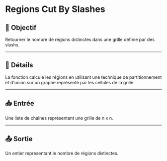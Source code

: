 # Regions Cut By Slashes

## 🎯 Objectif

Retourner le nombre de régions distinctes dans une grille définie par des slashs.

---

## 📝 Détails

La fonction calcule les régions en utilisant une technique de partitionnement et d'union sur un graphe représenté par les cellules de la grille.

---

## 📥 Entrée

Une liste de chaînes représentant une grille de n x n.

---

## 📤 Sortie

Un entier représentant le nombre de régions distinctes.

